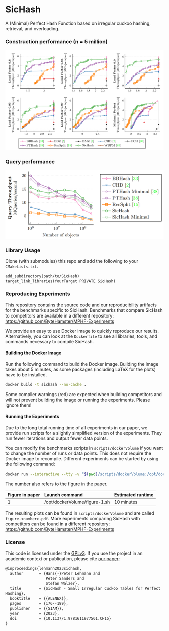 # SicHash

A (Minimal) Perfect Hash Function based on irregular cuckoo hashing, retrieval, and overloading.

### Construction performance (n = 5 million)

[<img src="https://raw.githubusercontent.com/ByteHamster/SicHash/main/plots-construction.png" alt="Plots preview">](https://arxiv.org/pdf/2210.01560)

### Query performance

[<img src="https://raw.githubusercontent.com/ByteHamster/SicHash/main/plots-query.png" alt="Plots preview">](https://arxiv.org/pdf/2210.01560)

### Library Usage

Clone (with submodules) this repo and add the following to your `CMakeLists.txt`.

```
add_subdirectory(path/to/SicHash)
target_link_libraries(YourTarget PRIVATE SicHash)
```

### Reproducing Experiments

This repository contains the source code and our reproducibility artifacts for the benchmarks specific to SicHash.
Benchmarks that compare SicHash to competitors are available in a different repository: https://github.com/ByteHamster/MPHF-Experiments

We provide an easy to use Docker image to quickly reproduce our results.
Alternatively, you can look at the `Dockerfile` to see all libraries, tools, and commands necessary to compile SicHash.

#### Building the Docker Image

Run the following command to build the Docker image.
Building the image takes about 5 minutes, as some packages (including LaTeX for the plots) have to be installed.

```bash
docker build -t sichash --no-cache .
```

Some compiler warnings (red) are expected when building competitors and will not prevent building the image or running the experiments.
Please ignore them!

#### Running the Experiments
Due to the long total running time of all experiments in our paper, we provide run scripts for a slightly simplified version of the experiments.
They run fewer iterations and output fewer data points.

You can modify the benchmarks scripts in `scripts/dockerVolume` if you want to change the number of runs or data points.
This does not require the Docker image to recompile.
Different experiments can be started by using the following command:

```bash
docker run --interactive --tty -v "$(pwd)/scripts/dockerVolume:/opt/dockerVolume" sichash /opt/dockerVolume/figure-1.sh
```

The number also refers to the figure in the paper.

| Figure in paper | Launch command                | Estimated runtime  |
| :-------------- | :---------------------------- | :----------------- |
| 1               | /opt/dockerVolume/figure-1.sh | 10 minutes         |

The resulting plots can be found in `scripts/dockerVolume` and are called `figure-<number>.pdf`.
More experiments comparing SicHash with competitors can be found in a different repository: https://github.com/ByteHamster/MPHF-Experiments

### License

This code is licensed under the [GPLv3](/LICENSE).
If you use the project in an academic context or publication, please cite [our paper](https://doi.org/10.1137/1.9781611977561.ch15):

```
@inproceedings{lehmann2023sichash,
  author       = {Hans{-}Peter Lehmann and
                  Peter Sanders and
                  Stefan Walzer},
  title        = {SicHash - Small Irregular Cuckoo Tables for Perfect Hashing},
  booktitle    = {{ALENEX}},
  pages        = {176--189},
  publisher    = {{SIAM}},
  year         = {2023},
  doi          = {10.1137/1.9781611977561.CH15}
}
```
